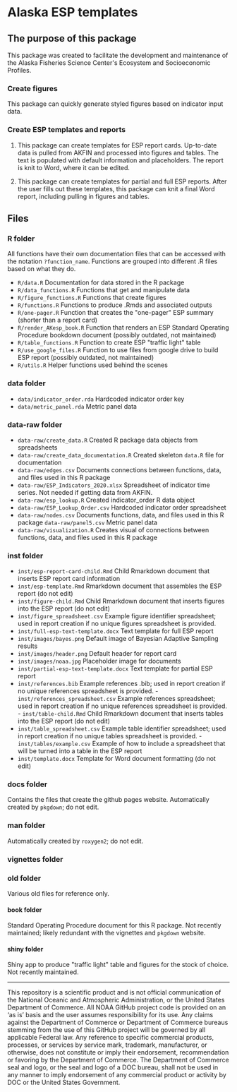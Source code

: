 # Alaska ESP templates

## The purpose of this package

This package was created to facilitate the development and maintenance of the Alaska Fisheries Science Center's Ecosystem and Socioeconomic Profiles.

### Create figures

This package can quickly generate styled figures based on indicator input data.

### Create ESP templates and reports

1. This package can create templates for ESP report cards. Up-to-date data is pulled from AKFIN and processed into figures and tables. The text is populated with default information and placeholders. The report is knit to Word, where it can be edited.

2. This package can create templates for partial and full ESP reports. After the user fills out these templates, this package can knit a final Word report, including pulling in figures and tables. 

## Files

### R folder

All functions have their own documentation files that can be accessed with the notation `?function_name`. Functions are grouped into different .R files based on what they do.

- `R/data.R` Documentation for data stored in the R package                                                                                  
- `R/data_functions.R` Functions that get and manipulate data                                                                        
- `R/figure_functions.R` Functions that create figures                                                                      
- `R/functions.R` Functions to produce .Rmds and associated outputs                                                                            
- `R/one-pager.R` Function that creates the "one-pager" ESP summary (shorter than a report card)
- `R/render_AKesp_book.R` Function that renders an ESP Standard Operating Procedure bookdown document (possibly outdated, not maintained)
- `R/table_functions.R` Function to create ESP "traffic light" table                                                                       
- `R/use_google_files.R` Function to use files from google drive to build ESP report (possibly outdated, not maintained)  
- `R/utils.R` Helper functions used behind the scenes                        

### data folder
- `data/indicator_order.rda` Hardcoded indicator order key                                                                  
- `data/metric_panel.rda` Metric panel data 

### data-raw folder
- `data-raw/create_data.R` Created R package data objects from spreadsheets                                                                   
- `data-raw/create_data_documentation.R` Created skeleton `data.R` file for documentation                                                      
- `data-raw/edges.csv` Documents connections between functions, data, and files used in this R package
- `data-raw/ESP_Indicators_2020.xlsx` Spreadsheet of indicator time series. Not needed if getting data from AKFIN.
- `data-raw/esp_lookup.R` Created indicator_order R data object                                                                     
- `data-raw/ESP_Lookup_Order.csv` Hardcoded indicator order spreadsheet                                                             
- `data-raw/nodes.csv` Documents functions, data, and files used in this R package
 `data-raw/panel5.csv` Metric panel data                                                                      
- `data-raw/visualization.R` Creates visual of connections between functions, data, and files used in this R package 

### inst folder
- `inst/esp-report-card-child.Rmd` Child Rmarkdown document that inserts ESP report card information
- `inst/esp-template.Rmd` Rmarkdown document that assembles the ESP report (do not edit)
- `inst/figure-child.Rmd` Child Rmarkdown document that inserts figures into the ESP report (do not edit)
- `inst/figure_spreadsheet.csv` Example figure identifier spreadsheet; used in report creation if no unique figures spreadsheet is provided.  
- `inst/full-esp-text-template.docx` Text template for full ESP report                                                          
- `inst/images/bayes.png` Default image of Bayesian Adaptive Sampling results                                                                     
- `inst/images/header.png` Default header for report card                                                                    
- `inst/images/noaa.jpg` Placeholder image for documents                                                                     
- `inst/partial-esp-text-template.docx` Text template for partial ESP report                                                       
- `inst/references.bib` Example references .bib; used in report creation if no unique references spreadsheet is provided.                               - `inst/references_spreadsheet.csv` Example references spreadsheet; used in report creation if no unique references spreadsheet is provided.            - `inst/table-child.Rmd` Child Rmarkdown document that inserts tables into the ESP report (do not edit)
- `inst/table_spreadsheet.csv` Example table identifier spreadsheet; used in report creation if no unique tables spreadsheet is provided.               - `inst/tables/example.csv` Example of how to include a spreadsheet that will be turned into a table in the ESP report
- `inst/template.docx` Template for Word document formatting (do not edit)

### docs folder

Contains the files that create the github pages website. Automatically created by `pkgdown`; do not edit.

### man folder

Automatically created by `roxygen2`; do not edit.

### vignettes folder

### old folder

Various old files for reference only.

#### book folder

Standard Operating Procedure document for this R package. Not recently maintained; likely redundant with the vignettes and `pkgdown` website.

#### shiny folder

Shiny app to produce "traffic light" table and figures for the stock of choice. Not recently maintained. 


-----
This repository is a scientific product and is not official communication of the National Oceanic and
Atmospheric Administration, or the United States Department of Commerce. All NOAA GitHub project code is
provided on an ‘as is’ basis and the user assumes responsibility for its use. Any claims against the Department of
Commerce or Department of Commerce bureaus stemming from the use of this GitHub project will be governed
by all applicable Federal law. Any reference to specific commercial products, processes, or services by service
mark, trademark, manufacturer, or otherwise, does not constitute or imply their endorsement, recommendation or
favoring by the Department of Commerce. The Department of Commerce seal and logo, or the seal and logo of a
DOC bureau, shall not be used in any manner to imply endorsement of any commercial product or activity by
DOC or the United States Government.
